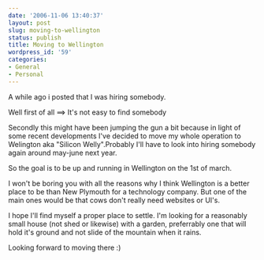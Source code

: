```yaml
---
date: '2006-11-06 13:40:37'
layout: post
slug: moving-to-wellington
status: publish
title: Moving to Wellington
wordpress_id: '59'
categories:
- General
- Personal
---
```



		

A while ago i posted that I was hiring somebody. 


		

Well first of all ==> It's not easy to find somebody 


		

Secondly this might have been jumping the gun a bit because in light of some recent developments I've decided to move my whole operation to Welington aka "Silicon Welly".Probably I'll have to look into hiring somebody again around may-june next year.


		

So the goal is to be up and running in Wellington on the 1st of march.  


		

I won't be boring you with all the reasons why I think Wellington is a better place to be than New Plymouth for a technology company. But one of the main ones would be that cows don't really need websites or UI's.


		

I hope I'll find myself a proper place to settle. I'm looking for a reasonably small house (not shed or likewise) with a garden, preferrably one that will hold it's ground and not slide of the mountain when it rains.


		

Looking forward to moving there :)



